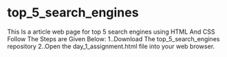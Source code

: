 # top_5_search_engines
This Is a article web page for top 5 search engines using HTML And CSS
Follow The Steps are Given Below:
1..Download The top_5_search_engines repository
2..Open the day_1_assignment.html file into your web browser.
